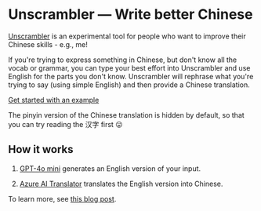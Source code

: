 # Unscrambler — Write better Chinese

[Unscrambler](https://unscrambler.dpw.me) is an experimental tool for people who want to improve their Chinese skills - e.g., me!

If you're trying to express something in Chinese, but don't know all the vocab or grammar, you can type your best effort into Unscrambler and use English for the parts you don't know. Unscrambler will rephrase what you're trying to say (using simple English) and then provide a Chinese translation.

[Get started with an example](https://unscrambler.dpw.me/?q=我想%20stay%20两个%20weeks%20在中国)

The pinyin version of the Chinese translation is hidden by default, so that you can try reading the 汉字 first 😛

## How it works

 1. [GPT-4o mini](https://platform.openai.com/docs/models/gpt-4o-mini) generates an English version of your input.

 2. [Azure AI Translator](https://azure.microsoft.com/en-us/products/ai-services/ai-translator/) translates the English version into Chinese.

To learn more, see [this blog post](https://maybecoding.bearblog.dev/my-attempt-at-an-ai-writing-assistant-for-chinese/).
